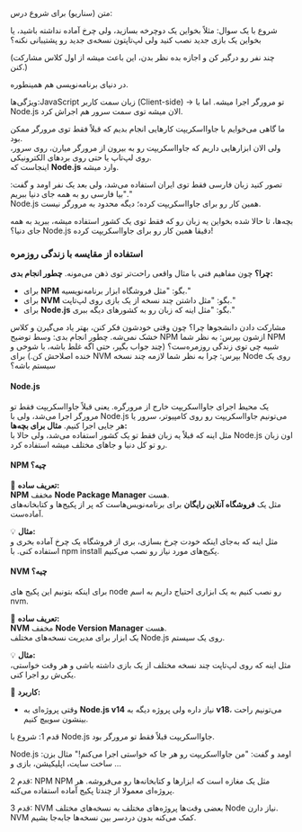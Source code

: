 متن (سناریو) برای شروع درس:

شروع با یک سوال:
مثلاً بخواین یک دوچرخه بسازید، ولی چرخ آماده نداشته باشید، یا بخواین یک بازی جدید نصب کنید ولی لپ‌تاپتون نسخه‌ی جدید رو پشتیبانی نکنه؟

(چند نفر رو درگیر کن و اجازه بده نظر بدن، این باعث میشه از اول کلاس مشارکت کنن.)

در دنیای برنامه‌نویسی هم همینطوره.  

ویژگی‌ها:JavaScript
زبان سمت کاربر (Client-side) → تو مرورگر اجرا میشه.
اما با Node.js الان میشه توی سمت سرور هم اجراش کرد.

ما گاهی می‌خوایم با جاوااسکریپت کارهایی انجام بدیم که قبلاً فقط توی مرورگر ممکن بود.  
ولی الان ابزارهایی داریم که جاوااسکریپت رو به بیرون از مرورگر میارن، روی سرور، روی لپ‌تاپ یا حتی روی بردهای الکترونیکی.  
اینجاست که **Node.js** وارد میشه.

تصور کنید زبان فارسی فقط توی ایران استفاده می‌شد، ولی بعد یک نفر اومد و گفت: "بیا فارسی رو به همه جای دنیا ببریم."  
Node.js 
همین کار رو برای جاوااسکریپت کرده؛ دیگه محدود به مرورگر نیست.

بچه‌ها، تا حالا شده بخواین یه زبان رو که فقط توی یک کشور استفاده میشه، ببرید به همه جای دنیا؟
Node.js
دقیقا همین کار رو برای جاوااسکریپت کرده!

### **استفاده از مقایسه با زندگی روزمره**

**چرا؟** چون مفاهیم فنی با مثال واقعی راحت‌تر توی ذهن می‌مونه.
**چطور انجام بدی:**
- برای **NPM** بگو: "مثل فروشگاه ابزار برنامه‌نویسیه."
- برای **NVM** بگو: "مثل داشتن چند نسخه از یک بازی روی لپ‌تاپت."
- برای **Node.js** بگو: "مثل اینه که زبان رو به کشورهای دیگه ببری."

مشارکت دادن دانشجوها
چرا؟ چون وقتی خودشون فکر کنن، بهتر یاد می‌گیرن و کلاس خشک نمی‌شه.
چطور انجام بدی:
وسط توضیح NPM ازشون بپرس:
به نظر شما NPM شبیه چی توی زندگی روزمره‌ست؟
(چند جواب بگیر، حتی اگه غلط باشه، با شوخی و خنده اصلاحش کن.)
برای NVM بپرس:
چرا به نظر شما لازمه چند نسخه Node روی یک سیستم باشه؟

#### Node.js 
یک محیط اجرای جاوااسکریپت خارج از مرورگره.
یعنی قبلاً جاوااسکریپت فقط تو مرورگر اجرا می‌شد، ولی با Node.js می‌تونیم جاوااسکریپت رو روی کامپیوتر، سرور یا هر جایی اجرا کنیم.
**مثال برای بچه‌ها:**  
مثل اینه که قبلاً یه زبان فقط تو یک کشور استفاده می‌شد، ولی حالا با Node.js اون زبان رو تو کل دنیا و جاهای مختلف میشه استفاده کرد.

#### NPM چیه؟

🧠 **تعریف ساده:**  
**NPM**
مخفف **Node Package Manager** هست.  
مثل یک **فروشگاه آنلاین رایگان** برای برنامه‌نویس‌هاست که پر از پکیج‌ها و کتابخانه‌های آماده‌ست.

💡 **مثال:**  
مثل اینه که به‌جای اینکه خودت چرخ بسازی، بری از فروشگاه یک چرخ آماده بخری و استفاده کنی.
با npm install پکیج‌های مورد نیاز رو نصب می‌کنیم.

#### NVM چیه؟
برای اینکه بتونیم این پکیج های node رو نصب کنیم به یک ابزاری احتیاج داریم به اسم nvm.

🧠 **تعریف ساده:**  
**NVM**
مخفف **Node Version Manager** هست.  
یک ابزار برای مدیریت نسخه‌های مختلف Node.js روی یک سیستم.

💡 **مثال:**  
مثل اینه که روی لپ‌تاپت چند نسخه مختلف از یک بازی داشته باشی و هر وقت خواستی، یکی‌ش رو اجرا کنی.

📌 **کاربرد:**

- وقتی پروژه‌ای به **Node.js v14** نیاز داره ولی پروژه دیگه به **v18**، می‌تونیم راحت بینشون سوییچ کنیم.

قدم 1: شروع با Node.js
جاوااسکریپت قبلاً فقط تو مرورگر بود.

Node.js
اومد و گفت: "من جاوااسکریپت رو هر جا که خواستی اجرا می‌کنم!"
مثال بزن: ساخت سایت، اپلیکیشن، بازی و …
 
 قدم 2: NPM
NPM 
مثل یک مغازه است که ابزارها و کتابخانه‌ها رو می‌فروشه.
هر پروژه‌ای معمولا از چندتا پکیج آماده استفاده می‌کنه.

قدم 3: NVM
بعضی وقت‌ها پروژه‌های مختلف به نسخه‌های مختلف Node نیاز دارن.
NVM
کمک می‌کنه بدون دردسر بین نسخه‌ها جابه‌جا بشیم.

